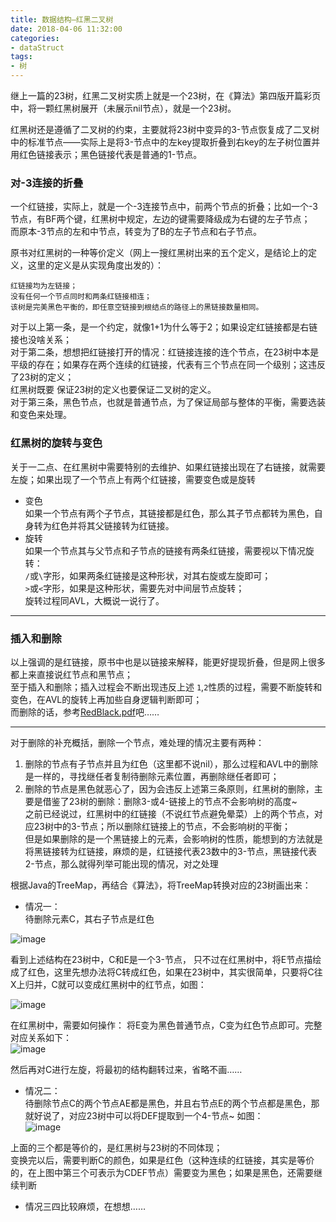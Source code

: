 ```yaml
---
title: 数据结构—红黑二叉树
date: 2018-04-06 11:32:00
categories:
- dataStruct
tags:
- 树
---  
```


继上一篇的23树，红黑二叉树实质上就是一个23树，在《算法》第四版开篇彩页中，将一颗红黑树展开（未展示nil节点），就是一个23树。  

红黑树还是遵循了二叉树的约束，主要就将23树中变异的3-节点恢复成了二叉树中的标准节点——实际上是将3-节点中的左key提取折叠到右key的左子树位置并用红色链接表示；黑色链接代表是普通的1-节点。
### 对-3连接的折叠  
一个红链接，实际上，就是一个-3连接节点中，前两个节点的折叠；比如一个-3节点，有BF两个键，红黑树中规定，左边的键需要降级成为右键的左子节点；  
而原本-3节点的左和中节点，转变为了B的左子节点和右子节点。  

原书对红黑树的一种等价定义（网上一搜红黑树出来的五个定义，是结论上的定义，这里的定义是从实现角度出发的）：  
```text
红链接均为左链接；
没有任何一个节点同时和两条红链接相连；
该树是完美黑色平衡的，即任意空链接到根结点的路径上的黑链接数量相同。
```
对于以上第一条，是一个约定，就像1+1为什么等于2；如果设定红链接都是右链接也没啥关系；  
对于第二条，想想把红链接打开的情况：红链接连接的连个节点，在23树中本是平级的存在；如果存在两个连续的红链接，代表有三个节点在同一个级别；这违反了23树的定义；  
红黑树既要 保证23树的定义也要保证二叉树的定义。  
对于第三条，黑色节点，也就是普通节点，为了保证局部与整体的平衡，需要选装和变色来处理。

### 红黑树的旋转与变色  
关于一二点、在红黑树中需要特别的去维护、如果红链接出现在了右链接，就需要左旋；如果出现了一个节点上有两个红链接，需要变色或是旋转

- 变色  
如果一个节点有两个子节点，其链接都是红色，那么其子节点都转为黑色，自身转为红色并将其父链接转为红链接。  
- 旋转  
如果一个节点其与父节点和子节点的链接有两条红链接，需要视以下情况旋转：  
`/`或`\`字形，如果两条红链接是这种形状，对其右旋或左旋即可；  
`>`或`<`字形，如果是这种形状，需要先对中间层节点旋转；  
旋转过程同AVL，大概说一说行了。  


--- 
### 插入和删除
以上强调的是红链接，原书中也是以链接来解释，能更好提现折叠，但是网上很多都上来直接说红节点和黑节点；  
至于插入和删除；插入过程会不断出现违反上述 `1`,`2`性质的过程，需要不断旋转和变色，在AVL的旋转上再加些自身逻辑判断即可；  
而删除的话，参考[RedBlack.pdf](https://www.cs.princeton.edu/~rs/talks/LLRB/RedBlack.pdf)吧……

---
对于删除的补充概括，删除一个节点，难处理的情况主要有两种：  
1. 删除的节点有子节点并且为红色（这里都不说nil），那么过程和AVL中的删除是一样的，寻找继任者复制待删除元素位置，再删除继任者即可；  
2. 删除的节点是黑色就恶心了，因为会违反上述第三条原则，红黑树的删除，主要是借鉴了23树的删除：删除3-或4-链接上的节点不会影响树的高度~  
之前已经说过，红黑树中的红链接（不说红节点避免晕菜）上的两个节点，对应23树中的3-节点；所以删除红链接上的节点，不会影响树的平衡；  
但是如果删除的是一个黑链接上的元素，会影响树的性质，能想到的方法就是将黑链接转为红链接，麻烦的是，红链接代表23数中的3-节点，黑链接代表2-节点，那么就得列举可能出现的情况，对之处理  


根据Java的TreeMap，再结合《算法》，将TreeMap转换对应的23树画出来：  
- 情况一：  
待删除元素C，其右子节点是红色

![image](http://wx1.sinaimg.cn/mw690/0060lm7Tly1fq5d3r686kj30kh0cj3z7.jpg)

看到上述结构在23树中，C和E是一个3-节点， 只不过在红黑树中，将E节点描绘成了红色，这里先想办法将C转成红色，如果在23树中，其实很简单，只要将C往X上归并，C就可以变成红黑树中的红节点，如图：  

![image](http://wx1.sinaimg.cn/mw690/0060lm7Tly1fq5dgzccixj30ic0bn3z1.jpg)  

在红黑树中，需要如何操作：
将E变为黑色普通节点，C变为红色节点即可。完整对应关系如下：  
![image](http://wx1.sinaimg.cn/mw690/0060lm7Tly1fq5dsaibu3j309w0cdglt.jpg)  

然后再对C进行左旋，将最初的结构翻转过来，省略不画……  

- 情况二：  
待删除节点C的两个节点AE都是黑色，并且右节点E的两个节点都是黑色，那就好说了，对应23树中可以将DEF提取到一个4-节点~ 如图：  
![image](http://wx4.sinaimg.cn/mw690/0060lm7Tly1fq5euvktkoj30tp0d3myc.jpg)  

上面的三个都是等价的，是红黑树与23树的不同体现；  
变换完以后，需要判断C的颜色，如果是红色（这种连续的红链接，其实是等价的，在上图中第三个可表示为CDEF节点）需要变为黑色；如果是黑色，还需要继续判断

- 情况三四比较麻烦，在想想……